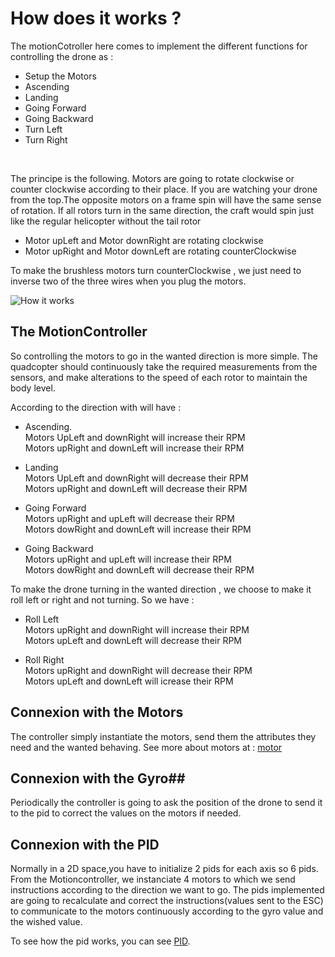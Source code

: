 # How does it works ? #

The motionCotroller here comes to implement the different functions for controlling the drone as :

- Setup the Motors 
- Ascending
- Landing 
- Going Forward 
- Going Backward 
- Turn Left 
- Turn Right
</br>

The principe is the following. Motors are going to rotate clockwise or counter clockwise according to their place. 
If you are watching your drone from the top.The opposite motors on a frame spin will have the same sense of rotation. If all rotors turn in the same direction, the craft would spin just like the regular helicopter without the tail rotor</br>
     
- Motor upLeft and Motor downRight are rotating clockwise
- Motor upRight and Motor downLeft are rotating counterClockwise

To make the brushless motors turn counterClockwise , we just need to inverse two of the three wires when you plug the motors. 

![How it works](https://image.slidesharecdn.com/howdoesquadcopterworks-171207055800/95/how-does-quadcopter-drone-works-5-638.jpg?cb=1512626305 "how it works")

## The MotionController ##

So controlling the motors to go in the wanted direction is more simple.
The quadcopter should continuously take the required measurements from the sensors, and make alterations to the speed of each rotor to maintain the body level. 

According to the direction with will have : 

- Ascending.</br>
    Motors UpLeft and downRight will increase their RPM</br>
    Motors upRight and downLeft will increase their RPM

- Landing </br>
    Motors UpLeft and downRight will decrease their RPM</br>
    Motors upRight and downLeft will decrease their RPM

- Going Forward </br>
    Motors upRight and upLeft will decrease their RPM</br>
    Motors dowRight and downLeft will increase their RPM

- Going Backward </br>
    Motors upRight and upLeft will increase their RPM</br>
    Motors dowRight and downLeft will decrease their RPM

To make the drone turning in the wanted direction , we choose to make it roll left or right and not turning. So we have :

- Roll Left </br>
    Motors upRight and downRight will increase their RPM</br>
    Motors upLeft and downLeft will decrease their RPM
    
- Roll Right </br>
    Motors upRight and downRight will decrease their RPM</br>
    Motors upLeft and downLeft will icrease their RPM

## Connexion with the Motors ##

The controller simply instantiate the motors, send them the attributes they need and the wanted behaving.
See more about motors at : [motor](/motor/README.md)

## Connexion with the Gyro##

Periodically the controller is going to ask the position of the drone to send it to the pid to correct the values on the motors if needed.

## Connexion with the PID ##

Normally in a 2D space,you have to initialize 2 pids for each axis so 6 pids.</br>
From the Motioncontroller, we instanciate 4 motors to which we send instructions according to the direction we want to go. 
The pids implemented are going to recalculate and correct the instructions(values sent to the ESC) to communicate to the motors continuously according to the gyro value and the wished value. 

To see how the pid works, you can see [PID](/pid/README.md).